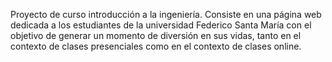 Proyecto de curso introducción a la ingeniería. Consiste en una página web dedicada a los estudiantes de la universidad Federico Santa María con el objetivo de generar un momento de diversión en sus vidas, tanto en el contexto de clases presenciales como en el contexto de clases online.
